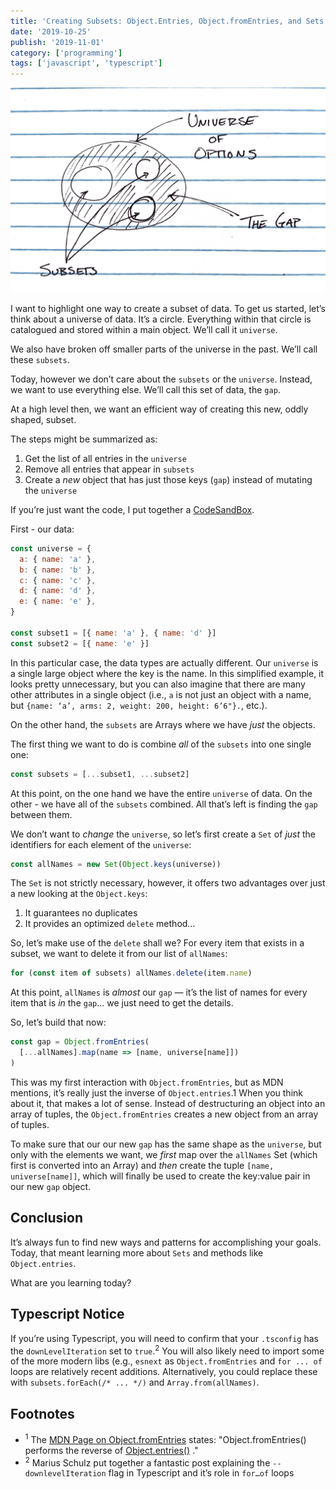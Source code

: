 ```yaml
---
title: 'Creating Subsets: Object.Entries, Object.fromEntries, and Sets'
date: '2019-10-25'
publish: '2019-11-01'
category: ['programming']
tags: ['javascript', 'typescript']
---
```


![](./universe-drawing.png)

I want to highlight one way to create a subset of data. To get us started, let’s think about a universe of data. It’s a circle. Everything within that circle is catalogued and stored within a main object. We’ll call it `universe`.

We also have broken off smaller parts of the universe in the past. We’ll call these `subsets`.

Today, however we don’t care about the `subsets` or the `universe`. Instead, we want to use everything else. We’ll call this set of data, the `gap`.

At a high level then, we want an efficient way of creating this new, oddly shaped, subset.

The steps might be summarized as:

1. Get the list of all entries in the `universe`
2. Remove all entries that appear in `subsets`
3. Create a _new_ object that has just those keys (`gap`) instead of mutating the `universe`

If you’re just want the code, I put together a [CodeSandBox](https://codesandbox.io/s/universes-subsets-ts-ubh3n).

First - our data:

```javascript
const universe = {
  a: { name: 'a' },
  b: { name: 'b' },
  c: { name: 'c' },
  d: { name: 'd' },
  e: { name: 'e' },
}

const subset1 = [{ name: 'a' }, { name: 'd' }]
const subset2 = [{ name: 'e' }]
```

In this particular case, the data types are actually different. Our `universe` is a single large object where the key is the name. In this simplified example, it looks pretty unnecessary, but you can also imagine that there are many other attributes in a single object (i.e., `a` is not just an object with a name, but `{name: ‘a’, arms: 2, weight: 200, height: 6’6"}.`, etc.).

On the other hand, the `subsets` are Arrays where we have _just_ the objects.

The first thing we want to do is combine _all_ of the `subsets` into one single one:

```javascript
const subsets = [...subset1, ...subset2]
```

At this point, on the one hand we have the entire `universe` of data. On the other - we have all of the `subsets` combined. All that’s left is finding the `gap` between them.

We don’t want to _change_ the `universe`, so let’s first create a `Set` of _just_ the identifiers for each element of the `universe`:

```javascript
const allNames = new Set(Object.keys(universe))
```

The `Set` is not strictly necessary, however, it offers two advantages over just a new looking at the `Object.keys`:

1. It guarantees no duplicates
2. It provides an optimized `delete` method…

So, let’s make use of the `delete` shall we?
For every item that exists in a subset, we want to delete it from our list of `allNames`:

```javascript
for (const item of subsets) allNames.delete(item.name)
```

At this point, `allNames` is _almost_ our `gap` — it’s the list of names for every item that is _in_ the `gap`… we just need to get the details.

So, let’s build that now:

```javascript
const gap = Object.fromEntries(
  [...allNames].map(name => [name, universe[name]])
)
```

This was my first interaction with `Object.fromEntries`, but as MDN mentions, it’s really just the inverse of `Object.entries`.</sup>1</sup> When you think about it, that makes a lot of sense. Instead of destructuring an object into an array of tuples, the `Object.fromEntries` creates a new object from an array of tuples.

To make sure that our our new `gap` has the same shape as the `universe`, but only with the elements we want, we _first_ map over the `allNames` Set (which first is converted into an Array) and _then_ create the tuple `[name, universe[name]]`, which will finally be used to create the key:value pair in our new `gap` object.

## Conclusion

It’s always fun to find new ways and patterns for accomplishing your goals. Today, that meant learning more about `Sets` and methods like `Object.entries`.

What are you learning today?

## Typescript Notice

If you’re using Typescript, you will need to confirm that your `.tsconfig` has the `downLevelIteration` set to `true`.<sup>2</sup> You will also likely need to import some of the more modern libs (e.g., `esnext` as `Object.fromEntries` and `for ... of` loops are relatively recent additions. Alternatively, you could replace these with `subsets.forEach(/* ... */)` and `Array.from(allNames)`.

## Footnotes

- <sup>1</sup> The [MDN Page on Object.fromEntries](https://developer.mozilla.org/en-US/docs/Web/JavaScript/Reference/Global_Objects/Object/fromEntries) states: "Object.fromEntries() performs the reverse of [Object.entries()](https://developer.mozilla.org/en-US/docs/Web/JavaScript/Reference/Global_Objects/Object/entries) ."
- <sup>2</sup> Marius Schulz put together a fantastic post explaining the `--downlevelIteration` flag in Typescript and it’s role in `for…of` loops
